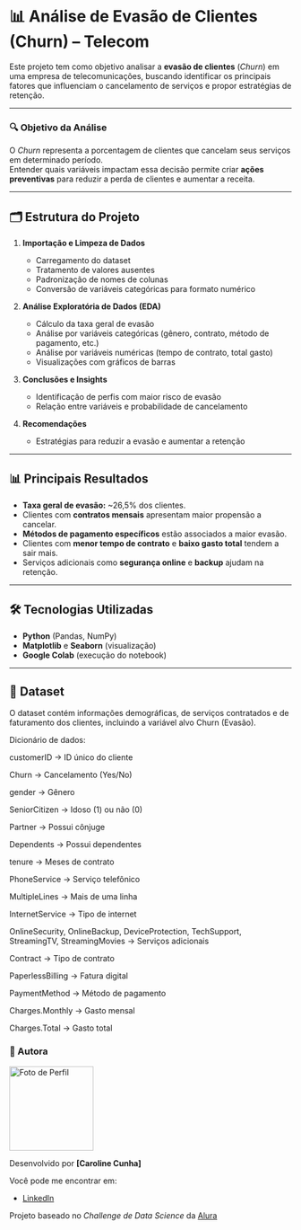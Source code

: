 # 📊 Análise de Evasão de Clientes (Churn) – Telecom

Este projeto tem como objetivo analisar a **evasão de clientes** (*Churn*) em uma empresa de telecomunicações, buscando identificar os principais fatores que influenciam o cancelamento de serviços e propor estratégias de retenção.


---
### 🔍 Objetivo da Análise
O *Churn* representa a porcentagem de clientes que cancelam seus serviços em determinado período.  
Entender quais variáveis impactam essa decisão permite criar **ações preventivas** para reduzir a perda de clientes e aumentar a receita.

---
## 🗂 Estrutura do Projeto

1. **Importação e Limpeza de Dados**
   - Carregamento do dataset
   - Tratamento de valores ausentes
   - Padronização de nomes de colunas
   - Conversão de variáveis categóricas para formato numérico

2. **Análise Exploratória de Dados (EDA)**
   - Cálculo da taxa geral de evasão
   - Análise por variáveis categóricas (gênero, contrato, método de pagamento, etc.)
   - Análise por variáveis numéricas (tempo de contrato, total gasto)
   - Visualizações com gráficos de barras

3. **Conclusões e Insights**
   - Identificação de perfis com maior risco de evasão
   - Relação entre variáveis e probabilidade de cancelamento

4. **Recomendações**
   - Estratégias para reduzir a evasão e aumentar a retenção

---

## 📊 Principais Resultados

- **Taxa geral de evasão:** ~26,5% dos clientes.
- Clientes com **contratos mensais** apresentam maior propensão a cancelar.
- **Métodos de pagamento específicos** estão associados a maior evasão.
- Clientes com **menor tempo de contrato** e **baixo gasto total** tendem a sair mais.
- Serviços adicionais como **segurança online** e **backup** ajudam na retenção.

---

## 🛠 Tecnologias Utilizadas

- **Python** (Pandas, NumPy)
- **Matplotlib** e **Seaborn** (visualização)
- **Google Colab** (execução do notebook)

---

## 📄 Dataset
O dataset contém informações demográficas, de serviços contratados e de faturamento dos clientes, incluindo a variável alvo Churn (Evasão).

Dicionário de dados:

customerID → ID único do cliente

Churn → Cancelamento (Yes/No)

gender → Gênero

SeniorCitizen → Idoso (1) ou não (0)

Partner → Possui cônjuge

Dependents → Possui dependentes

tenure → Meses de contrato

PhoneService → Serviço telefônico

MultipleLines → Mais de uma linha

InternetService → Tipo de internet

OnlineSecurity, OnlineBackup, DeviceProtection, TechSupport, StreamingTV, StreamingMovies → Serviços adicionais

Contract → Tipo de contrato

PaperlessBilling → Fatura digital

PaymentMethod → Método de pagamento

Charges.Monthly → Gasto mensal

Charges.Total → Gasto total

### 📌 Autora

<img src="https://github.com/user-attachments/assets/ee1f5e42-ce53-4afe-93d2-ad5a9d2ebdcc" alt="Foto de Perfil" width="150" height="150"/>

Desenvolvido por **[Caroline Cunha]**  

Você pode me encontrar em:  
- [LinkedIn](https://www.linkedin.com/in/carolinecunha92)

Projeto baseado no *Challenge de Data Science* da [Alura](https://www.alura.com.br/)












